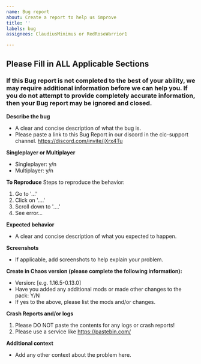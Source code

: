 ```yaml
---
name: Bug report
about: Create a report to help us improve
title: ''
labels: bug
assignees: ClaudiusMinimus or RedRoseWarrior1

---
```


## Please Fill in ALL Applicable Sections ##

### If this Bug report is not completed to the best of your ability, we may require additional information before we can help you. If you do not attempt to provide completely accurate information, then your Bug report may be ignored and closed. ###

**Describe the bug**
- A clear and concise description of what the bug is.
- Please paste a link to this Bug Report in our discord in the cic-support channel. https://discord.com/invite/jXrx4Tu

**Singleplayer or Multiplayer**
- Singleplayer: y/n
- Multiplayer: y/n

**To Reproduce**
Steps to reproduce the behavior:
1. Go to '...'
2. Click on '....'
3. Scroll down to '....'
4. See error...

**Expected behavior**
- A clear and concise description of what you expected to happen.

**Screenshots**
- If applicable, add screenshots to help explain your problem.

**Create in Chaos version (please complete the following information):**
- Version: [e.g. 1.16.5-0.13.0]
- Have you added any additional mods or made other changes to the pack: Y/N
- If yes to the above, please list the mods and/or changes.

**Crash Reports and/or logs**
1. Please DO NOT paste the contents for any logs or crash reports!
2. Please use a service like https://pastebin.com/

**Additional context**
- Add any other context about the problem here.
